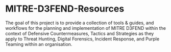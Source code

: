 # MITRE-D3FEND-Resources

The goal of this project is to provide a collection of tools &amp; guides, and workflows for the planning and implementation of MITRE D3FEND within the context of Defensive Countermeasures, Tactics and Strategies as they apply to Threat Hunting, Digital Forensics, Incident Response, and Purple Teaming within an organisation.
